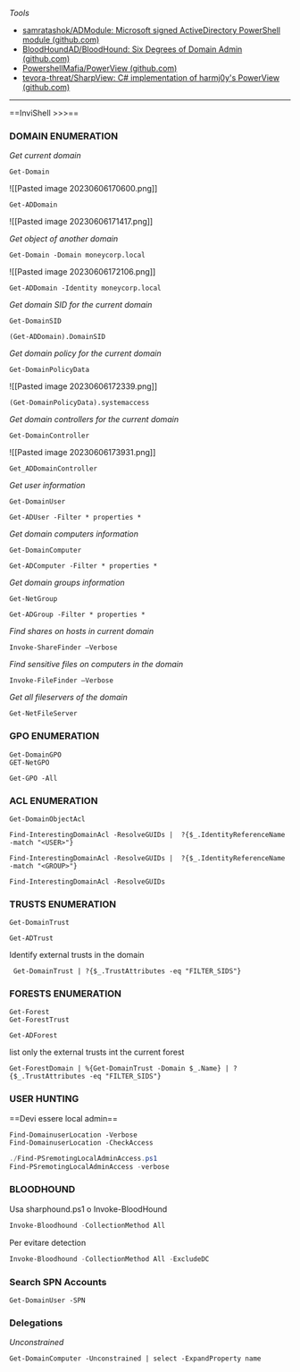 
*Tools*
- [samratashok/ADModule: Microsoft signed ActiveDirectory PowerShell module (github.com)](https://github.com/samratashok/ADModule)
- [BloodHoundAD/BloodHound: Six Degrees of Domain Admin (github.com)](https://github.com/BloodHoundAD/BloodHound)
- [PowershellMafia/PowerView (github.com)](https://github.com/PowerShellMafia/PowerSploit/blob/master/Recon/PowerView.ps1)
- [tevora-threat/SharpView: C# implementation of harmj0y's PowerView (github.com)](https://github.com/tevora-threat/SharpView)
____
==InviShell >>>==
### **DOMAIN ENUMERATION**
*Get current domain*
```PowerView
Get-Domain
```
![[Pasted image 20230606170600.png]]

```AD_module
Get-ADDomain
```
![[Pasted image 20230606171417.png]]

*Get object of another domain*
```PowerView
Get-Domain -Domain moneycorp.local
```
![[Pasted image 20230606172106.png]]
```AD_module
Get-ADDomain -Identity moneycorp.local
```
*Get domain SID for the current domain*
```PowerView
Get-DomainSID
```
```AD_module
(Get-ADDomain).DomainSID
```
*Get domain policy for the current domain*
```PowerView
Get-DomainPolicyData
```
![[Pasted image 20230606172339.png]]
```POWERVIEW
(Get-DomainPolicyData).systemaccess
```
*Get domain controllers for the current domain*
```PowerView
Get-DomainController
```
![[Pasted image 20230606173931.png]]
```AD_module
Get_ADDomainController
```
*Get user information*
```PowerView
Get-DomainUser
```
```AD_MODULE
Get-ADUser -Filter * properties *
```
*Get domain computers information*
```PowerView
Get-DomainComputer
```
```AD_MODULE
Get-ADComputer -Filter * properties *
```
*Get domain groups information*
```PowerView
Get-NetGroup
```
```AD_MODULE
Get-ADGroup -Filter * properties *
```
*Find shares on hosts in current domain*
```PowerView
Invoke-ShareFinder –Verbose
```
*Find sensitive files on computers in the domain*
```PowerView
Invoke-FileFinder –Verbose
```
*Get all fileservers of the domain*
```PowerVieW
Get-NetFileServer
```

### **GPO ENUMERATION**
```PowerView
Get-DomainGPO
GET-NetGPO
```
```AD_module
Get-GPO -All 
```
### **ACL ENUMERATION**
 ```PowerView
Get-DomainObjectAcl
```
```powerview
Find-InterestingDomainAcl -ResolveGUIDs |  ?{$_.IdentityReferenceName -match "<USER>"}
```
```powerview
Find-InterestingDomainAcl -ResolveGUIDs |  ?{$_.IdentityReferenceName -match "<GROUP>"}
```
 ```PowerView
Find-InterestingDomainAcl -ResolveGUIDs
```

### **TRUSTS ENUMERATION**
 ```PowerView
Get-DomainTrust
```
```AD_module
Get-ADTrust 
```
Identify external trusts in the domain
```Powerview
 Get-DomainTrust | ?{$_.TrustAttributes -eq "FILTER_SIDS"}
```
### **FORESTS ENUMERATION**
 ```PowerView
Get-Forest
Get-ForestTrust
```
```AD_module
Get-ADForest
```
 list only the external trusts int the current forest
 ```Powerview
Get-ForestDomain | %{Get-DomainTrust -Domain $_.Name} | ?{$_.TrustAttributes -eq "FILTER_SIDS"}
```
### **USER HUNTING**
==Devi essere local admin==
```PowerView
Find-DomainuserLocation -Verbose
Find-DomainuserLocation -CheckAccess
```
```powershell
./Find-PSremotingLocalAdminAccess.ps1
Find-PSremotingLocalAdminAccess -verbose
```


### **BLOODHOUND**
Usa sharphound.ps1 o Invoke-BloodHound
```powershell
Invoke-Bloodhound -CollectionMethod All
```
Per evitare detection
```powershell
Invoke-Bloodhound -CollectionMethod All -ExcludeDC
```

### **Search SPN Accounts**
```powerview
Get-DomainUser -SPN
```

### **Delegations**
*Unconstrained*
```powerview
Get-DomainComputer -Unconstrained | select -ExpandProperty name
```